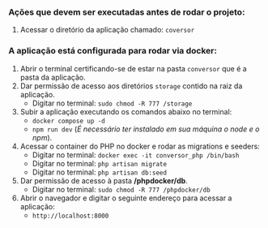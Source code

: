 ### Ações que devem ser executadas antes de rodar o projeto:

1. Acessar o diretório da aplicação chamado: `coversor`

### A aplicação está configurada para rodar via docker:

1. Abrir o terminal certificando-se de estar na pasta `conversor` que é a pasta da aplicação.
2. Dar permissão de acesso aos diretórios `storage` contido na raiz da aplicação.
    - Digitar no terminal: `sudo chmod -R 777 /storage`
3. Subir a aplicação executando os comandos abaixo no terminal:
    - `docker compose up -d`
    - `npm run dev` (_É necessário ter instalado em sua máquina o node e o npm_).
4. Acessar o container do PHP no docker e rodar as migrations e seeders:
    - Digitar no terminal: `docker exec -it conversor_php /bin/bash`
    - Digitar no terminal: `php artisan migrate`
    - Digitar no terminal: `php artisan db:seed`
5. Dar permissão de acesso à pasta **/phpdocker/db**.
    - Digitar no terminal: `sudo chmod -R 777 /phpdocker/db`
6. Abrir o navegador e digitar o seguinte endereço para acessar a aplicação:
    - `http://localhost:8000`

